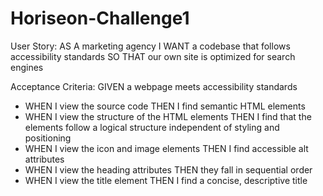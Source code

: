 # Horiseon-Challenge1
User Story:
AS A marketing agency
I WANT a codebase that follows accessibility standards
SO THAT our own site is optimized for search engines

Acceptance Criteria:
GIVEN a webpage meets accessibility standards
* WHEN I view the source code
THEN I find semantic HTML elements
* WHEN I view the structure of the HTML elements
THEN I find that the elements follow a logical structure independent of styling and positioning
* WHEN I view the icon and image elements
THEN I find accessible alt attributes
* WHEN I view the heading attributes
THEN they fall in sequential order
* WHEN I view the title element
THEN I find a concise, descriptive title
